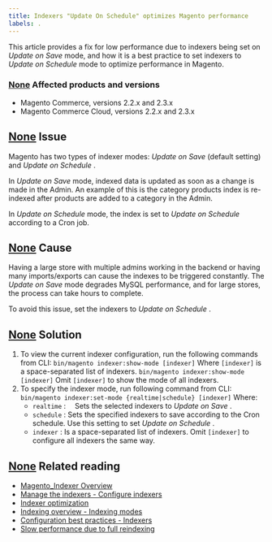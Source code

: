 ```yaml
---
title: Indexers "Update On Schedule" optimizes Magento performance
labels: .
---
```


This article provides a fix for low performance due to indexers being set on *Update on Save* mode, and how it is a best practice to set indexers to *Update on Schedule* mode to optimize performance in Magento.

### [None](#affected-products-and-versions) Affected products and versions

* Magento Commerce, versions 2.2.x and 2.3.x
* Magento Commerce Cloud, versions 2.2.x and 2.3.x

## [None](#issue) Issue

Magento has two types of indexer modes: *Update on Save* (default setting) and *Update on Schedule* .

In *Update on Save* mode, indexed data is updated as soon as a change is made in the Admin. An example of this is the category products index is re-indexed after products are added to a category in the Admin.

In *Update on Schedule* mode, the index is set to *Update on Schedule* according to a Cron job.

## [None](#cause) Cause

Having a large store with multiple admins working in the backend or having many imports/exports can cause the indexes to be triggered constantly. The *Update on Save* mode degrades MySQL performance, and for large stores, the process can take hours to complete.

To avoid this issue, set the indexers to *Update on Schedule* .

## [None](#solution) Solution

1. To view the current indexer configuration, run the following commands from CLI:     `bin/magento indexer:show-mode [indexer]`     Where `[indexer]` is a space-separated list of indexers.     `bin/magento indexer:show-mode [indexer]`     Omit `[indexer]` to show the mode of all indexers.    
1. To specify the indexer mode, run following command from CLI:     `bin/magento indexer:set-mode {realtime|schedule} [indexer]`     Where:    
    * `realtime` :  Sets the selected indexers to *Update on Save* .
    * `schedule` : Sets the specified indexers to save according to the Cron schedule. Use this setting to set *Update on Schedule* .
    * `indexer` : Is a space-separated list of indexers. Omit `[indexer]` to configure all indexers the same way.
## [None](#related-reading) Related reading

* [Magento\_Indexer Overview](https://devdocs.magento.com/guides/v2.3/mrg/ce/Indexer.html)
* [Manage the indexers - Configure indexers](https://devdocs.magento.com/guides/v2.3/config-guide/cli/config-cli-subcommands-index.html#configure-indexers)
* [Indexer optimization](https://devdocs.magento.com/guides/v2.3/extension-dev-guide/indexer-batch.html)
* [Indexing overview - Indexing modes](https://devdocs.magento.com/guides/v2.3/extension-dev-guide/indexing.html#m2devgde-indexing-modes)
* [Configuration best practices - Indexers](https://devdocs.magento.com/guides/v2.3/performance-best-practices/configuration.html#indexers)
* [Slow performance due to full reindexing](https://support.magento.com/hc/en-us/articles/360039207872)

